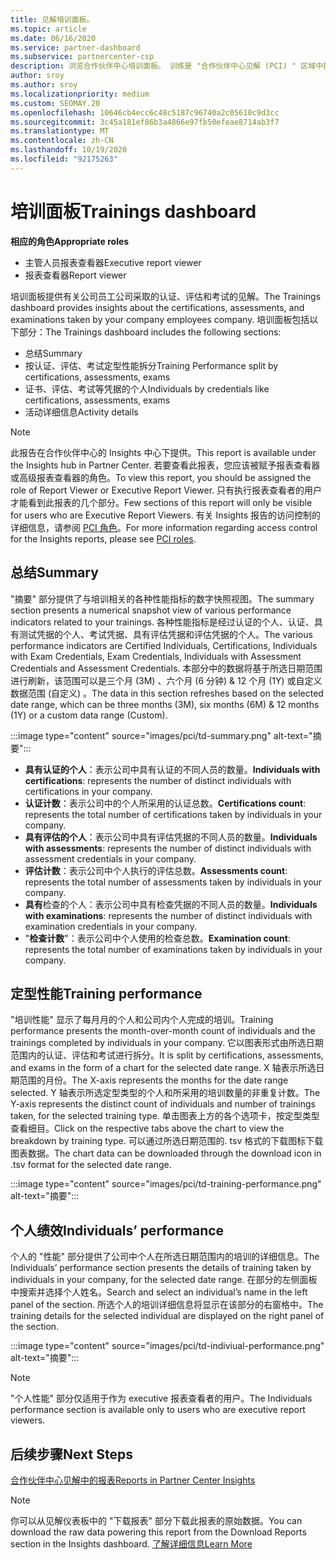 ```yaml
---
title: 见解培训面板。
ms.topic: article
ms.date: 06/16/2020
ms.service: partner-dashboard
ms.subservice: partnercenter-csp
description: 浏览合作伙伴中心培训面板。 训练是 "合作伙伴中心见解 (PCI) " 区域中提供的报表之一。
author: sroy
ms.author: sroy
ms.localizationpriority: medium
ms.custom: SEOMAY.20
ms.openlocfilehash: 10646cb4ecc6c48c5187c96740a2c05610c9d3cc
ms.sourcegitcommit: 3c45a181ef86b3a4866e97fb50efeae8714ab3f7
ms.translationtype: MT
ms.contentlocale: zh-CN
ms.lasthandoff: 10/19/2020
ms.locfileid: "92175263"
---
```

# <a name="trainings-dashboard"></a><span data-ttu-id="cee2a-104">培训面板</span><span class="sxs-lookup"><span data-stu-id="cee2a-104">Trainings dashboard</span></span>

<span data-ttu-id="cee2a-105">**相应的角色**</span><span class="sxs-lookup"><span data-stu-id="cee2a-105">**Appropriate roles**</span></span>
- <span data-ttu-id="cee2a-106">主管人员报表查看器</span><span class="sxs-lookup"><span data-stu-id="cee2a-106">Executive report viewer</span></span>
- <span data-ttu-id="cee2a-107">报表查看器</span><span class="sxs-lookup"><span data-stu-id="cee2a-107">Report viewer</span></span>

<span data-ttu-id="cee2a-108">培训面板提供有关公司员工公司采取的认证、评估和考试的见解。</span><span class="sxs-lookup"><span data-stu-id="cee2a-108">The Trainings dashboard provides insights about the certifications, assessments, and examinations taken by your company employees company.</span></span> <span data-ttu-id="cee2a-109">培训面板包括以下部分：</span><span class="sxs-lookup"><span data-stu-id="cee2a-109">The Trainings dashboard includes the following sections:</span></span>

- <span data-ttu-id="cee2a-110">总结</span><span class="sxs-lookup"><span data-stu-id="cee2a-110">Summary</span></span>
- <span data-ttu-id="cee2a-111">按认证、评估、考试定型性能拆分</span><span class="sxs-lookup"><span data-stu-id="cee2a-111">Training Performance split by certifications, assessments, exams</span></span>
- <span data-ttu-id="cee2a-112">证书、评估、考试等凭据的个人</span><span class="sxs-lookup"><span data-stu-id="cee2a-112">Individuals by credentials like certifications, assessments, exams</span></span>
- <span data-ttu-id="cee2a-113">活动详细信息</span><span class="sxs-lookup"><span data-stu-id="cee2a-113">Activity details</span></span>

>[!NOTE] 
><span data-ttu-id="cee2a-114">此报告在合作伙伴中心的 Insights 中心下提供。</span><span class="sxs-lookup"><span data-stu-id="cee2a-114">This report is available under the Insights hub in Partner Center.</span></span> <span data-ttu-id="cee2a-115">若要查看此报表，您应该被赋予报表查看器或高级报表查看器的角色。</span><span class="sxs-lookup"><span data-stu-id="cee2a-115">To view this report, you should be assigned the role of Report Viewer or Executive Report Viewer.</span></span> <span data-ttu-id="cee2a-116">只有执行报表查看者的用户才能看到此报表的几个部分。</span><span class="sxs-lookup"><span data-stu-id="cee2a-116">Few sections of this report will only be visible for users who are Executive Report Viewers.</span></span> <span data-ttu-id="cee2a-117">有关 Insights 报告的访问控制的详细信息，请参阅 [PCI 角色](pci-roles.md)。</span><span class="sxs-lookup"><span data-stu-id="cee2a-117">For more information regarding access control for the Insights reports, please see [PCI roles](pci-roles.md).</span></span>

## <a name="summary"></a><span data-ttu-id="cee2a-118">总结</span><span class="sxs-lookup"><span data-stu-id="cee2a-118">Summary</span></span>

<span data-ttu-id="cee2a-119">"摘要" 部分提供了与培训相关的各种性能指标的数字快照视图。</span><span class="sxs-lookup"><span data-stu-id="cee2a-119">The summary section presents a numerical snapshot view of various performance indicators related to your trainings.</span></span> <span data-ttu-id="cee2a-120">各种性能指标是经过认证的个人、认证、具有测试凭据的个人、考试凭据、具有评估凭据和评估凭据的个人。</span><span class="sxs-lookup"><span data-stu-id="cee2a-120">The various performance indicators are Certified Individuals, Certifications, Individuals with Exam Credentials, Exam Credentials, Individuals with Assessment Credentials and Assessment Credentials.</span></span> <span data-ttu-id="cee2a-121">本部分中的数据将基于所选日期范围进行刷新，该范围可以是三个月 (3M) 、六个月 (6 分钟) & 12 个月 (1Y) 或自定义数据范围 (自定义) 。</span><span class="sxs-lookup"><span data-stu-id="cee2a-121">The data in this section refreshes based on the selected date range, which can be three months (3M), six months (6M) & 12 months (1Y) or a custom data range (Custom).</span></span> 

:::image type="content" source="images/pci/td-summary.png" alt-text="摘要":::

- <span data-ttu-id="cee2a-123">**具有认证的个人**：表示公司中具有认证的不同人员的数量。</span><span class="sxs-lookup"><span data-stu-id="cee2a-123">**Individuals with certifications**: represents the number of distinct individuals with certifications in your company.</span></span>
- <span data-ttu-id="cee2a-124">**认证计数**：表示公司中的个人所采用的认证总数。</span><span class="sxs-lookup"><span data-stu-id="cee2a-124">**Certifications count**: represents the total number of certifications taken by individuals in your company.</span></span>
- <span data-ttu-id="cee2a-125">**具有评估的个人**：表示公司中具有评估凭据的不同人员的数量。</span><span class="sxs-lookup"><span data-stu-id="cee2a-125">**Individuals with assessments**: represents the number of distinct individuals with assessment credentials in your company.</span></span> 
- <span data-ttu-id="cee2a-126">**评估计数**：表示公司中个人执行的评估总数。</span><span class="sxs-lookup"><span data-stu-id="cee2a-126">**Assessments count**: represents the total number of assessments taken by individuals in your company.</span></span>
- <span data-ttu-id="cee2a-127">**具有**检查的个人：表示公司中具有检查凭据的不同人员的数量。</span><span class="sxs-lookup"><span data-stu-id="cee2a-127">**Individuals with examinations**: represents the number of distinct individuals with examination credentials in your company.</span></span> 
- <span data-ttu-id="cee2a-128">"**检查计数**"：表示公司中个人使用的检查总数。</span><span class="sxs-lookup"><span data-stu-id="cee2a-128">**Examination count**: represents the total number of examinations taken by individuals in your company.</span></span>

## <a name="training-performance"></a><span data-ttu-id="cee2a-129">定型性能</span><span class="sxs-lookup"><span data-stu-id="cee2a-129">Training performance</span></span>

<span data-ttu-id="cee2a-130">"培训性能" 显示了每月月的个人和公司内个人完成的培训。</span><span class="sxs-lookup"><span data-stu-id="cee2a-130">Training performance presents the month-over-month count of individuals and the trainings completed by individuals in your company.</span></span> <span data-ttu-id="cee2a-131">它以图表形式由所选日期范围内的认证、评估和考试进行拆分。</span><span class="sxs-lookup"><span data-stu-id="cee2a-131">It is split by certifications, assessments, and exams in the form of a chart for the selected date range.</span></span> <span data-ttu-id="cee2a-132">X 轴表示所选日期范围的月份。</span><span class="sxs-lookup"><span data-stu-id="cee2a-132">The X-axis represents the months for the date range selected.</span></span> <span data-ttu-id="cee2a-133">Y 轴表示所选定型类型的个人和所采用的培训数量的非重复计数。</span><span class="sxs-lookup"><span data-stu-id="cee2a-133">The Y-axis represents the distinct count of individuals and number of trainings taken, for the selected training type.</span></span> <span data-ttu-id="cee2a-134">单击图表上方的各个选项卡，按定型类型查看细目。</span><span class="sxs-lookup"><span data-stu-id="cee2a-134">Click on the respective tabs above the chart to view the breakdown by training type.</span></span> <span data-ttu-id="cee2a-135">可以通过所选日期范围的. tsv 格式的下载图标下载图表数据。</span><span class="sxs-lookup"><span data-stu-id="cee2a-135">The chart data can be downloaded through the download icon in .tsv format for the selected date range.</span></span>

:::image type="content" source="images/pci/td-training-performance.png" alt-text="摘要":::

## <a name="individuals-performance"></a><span data-ttu-id="cee2a-137">个人绩效</span><span class="sxs-lookup"><span data-stu-id="cee2a-137">Individuals’ performance</span></span>

<span data-ttu-id="cee2a-138">个人的 "性能" 部分提供了公司中个人在所选日期范围内的培训的详细信息。</span><span class="sxs-lookup"><span data-stu-id="cee2a-138">The Individuals’ performance section presents the details of training taken by individuals in your company, for the selected date range.</span></span> <span data-ttu-id="cee2a-139">在部分的左侧面板中搜索并选择个人姓名。</span><span class="sxs-lookup"><span data-stu-id="cee2a-139">Search and select an individual’s name in the left panel of the section.</span></span> <span data-ttu-id="cee2a-140">所选个人的培训详细信息将显示在该部分的右窗格中。</span><span class="sxs-lookup"><span data-stu-id="cee2a-140">The training details for the selected individual are displayed on the right panel of the section.</span></span>

:::image type="content" source="images/pci/td-indiviual-performance.png" alt-text="摘要":::

>[!NOTE] 
> <span data-ttu-id="cee2a-142">"个人性能" 部分仅适用于作为 executive 报表查看者的用户。</span><span class="sxs-lookup"><span data-stu-id="cee2a-142">The Individuals performance section is available only to users who are executive report viewers.</span></span> 

## <a name="next-steps"></a><span data-ttu-id="cee2a-143">后续步骤</span><span class="sxs-lookup"><span data-stu-id="cee2a-143">Next Steps</span></span>

[<span data-ttu-id="cee2a-144">合作伙伴中心见解中的报表</span><span class="sxs-lookup"><span data-stu-id="cee2a-144">Reports in Partner Center Insights</span></span>](partner-center-insights.md)

>[!NOTE] 
> <span data-ttu-id="cee2a-145">你可以从见解仪表板中的 "下载报表" 部分下载此报表的原始数据。</span><span class="sxs-lookup"><span data-stu-id="cee2a-145">You can download the raw data powering this report from the Download Reports section in the Insights dashboard.</span></span> [<span data-ttu-id="cee2a-146">了解详细信息</span><span class="sxs-lookup"><span data-stu-id="cee2a-146">Learn More</span></span>](pci-download-reports.md)